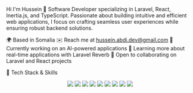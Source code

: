 Hi I'm Hussein
🚀 Software Developer specializing in Laravel, React, Inertia.js, and TypeScript. Passionate about building intuitive and efficient web applications, I focus on crafting seamless user experiences while ensuring robust backend solutions.

🌍 Based in Somalia
✉️ Reach me at hussein.abdi.dev@gmail.com
🚀 Currently working on an AI-powered applications
🧠 Learning more about real-time applications with Laravel Reverb
🤝 Open to collaborating on Laravel and React projects

🔧 Tech Stack & Skills
<p align="center"> <img src="https://img.shields.io/badge/Laravel-%23FF2D20.svg?style=for-the-badge&logo=laravel&logoColor=white" /> <img src="https://img.shields.io/badge/React-%2361DAFB.svg?style=for-the-badge&logo=react&logoColor=black" /> <img src="https://img.shields.io/badge/Inertia.js-%237A4F9A.svg?style=for-the-badge&logo=inertia&logoColor=white" /> <img src="https://img.shields.io/badge/TypeScript-%23007ACC.svg?style=for-the-badge&logo=typescript&logoColor=white" /> <img src="https://img.shields.io/badge/TailwindCSS-%2306B6D4.svg?style=for-the-badge&logo=tailwindcss&logoColor=white" /> <img src="https://img.shields.io/badge/PHP-%23777BB4.svg?style=for-the-badge&logo=php&logoColor=white" /> <img src="https://img.shields.io/badge/MySQL-%234479A1.svg?style=for-the-badge&logo=mysql&logoColor=white" /> <img src="https://img.shields.io/badge/Node.js-%23339933.svg?style=for-the-badge&logo=node.js&logoColor=white" /> <img src="https://img.shields.io/badge/Docker-%232496ED.svg?style=for-the-badge&logo=docker&logoColor=white" /> </p>

